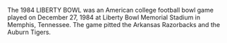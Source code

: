The 1984 LIBERTY BOWL was an American college football bowl game played on December 27, 1984 at Liberty Bowl Memorial Stadium in Memphis, Tennessee. The game pitted the Arkansas Razorbacks and the Auburn Tigers.
